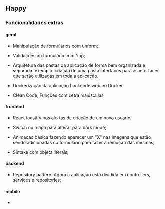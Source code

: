 ## Happy

### Funcionalidades extras

#### geral

- Manipulação de formulários com unform;

- Validações no formulário com Yup;

- Arquitetura das pastas da aplicação de forma bem organizada e separada. exemplo: criação de uma pasta interfaces para as interfaces que serão utilizadas em toda a aplicação.

- Dockerização da aplicação backende web no Docker.

- Clean Code, Funções com Letra maiúsculas

#### frontend

- React toastify nos alertas de criação de um novo usuario;

- Switch no mapa para alterar para dark mode;
 
- Animacao básica fazendo aparecer um "X" nas imagens que estão sendo adicionadas no formulário para fazer a remoção das mesmas;

- Sintaxe com object literals;
 
#### backend

- Repository pattern. Agora a aplicação está dividida em controllers, services e repositories;


#### mobile
-